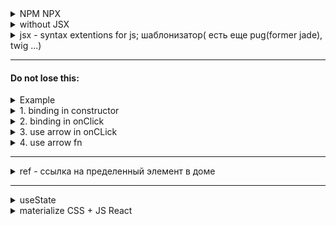 
<details>
  <summary>NPM NPX</summary>
  <p>
    
  npx create-react-app project_name (new dir) <br />
  npx create-react-app .project_name <br />
  npm start <br />
  npm run build <br />
    
  https://codesandbox.io/s/react-quick-start-p7m0g <br />
  </p>
</details>

<details>
  <summary>without JSX</summary>
  <p>
        ReactDOM.render(
        React.createElement('div', {className:'App', sex:'sex'}, [
          React.createElement('h1', null, 'App'),
          React.createElement('p', null, '2010')
        ]),
        document.getElementById('root')
    );
    
  </p>
</details>
<details>
  <summary>jsx - syntax extentions for js; шаблонизатор( есть еще pug(former jade), twig ...)</summary>
  <p>
    
  inside {}: <br />
  not permitted instructions: if ,switch, for,while <br />
  permitted expression: fn(), exp ? [ifTrue] : [ifFalse] 
    
  </p>
</details>

<hr /> 

#### Do not lose this:
<details>
  <summary>Example</summary>
  <p>
    
    import React from "react";

    export class HomeClass extends React.Component {
      state = { counter: 0 };
      // or
      // constructor(props) {
      //   super(props);
      //   this.state = {
      //     counter: 0
      //   };
      //   this.counterHandler = this.counterHandler.bind(this) // *1
      // }

      counterHandler(vector) {
        this.setState({
          counter: this.state.counter + 1
        });

        // to add 3 to counter at once
        this.setState(
          (prevState) => {
            return { counter: prevState.counter + 1 };
          },
          () => {
            console.log("cb counter 1");
          }
        );
    
        // short -v (without return)
        this.setState(
          (prevState) => ({ counter: prevState.counter + 1 }),
          () => {
            console.log("cb counter 2");
          }
        );
        this.setState(
          (prevState) => ({ counter: prevState.counter + 1 }),
          () => {
            console.log("cb counter 3");
          }
        );
      }
      render() {
        return (
          <div className="Home">
            <h1
              data-name="dataHome"
              onClick={(e) => console.log(e.target.dataset.name)}
            >
              HomeClass
            </h1>
            <p>{this.state.counter}</p>
            
            <button onClick={this.counterHandler.bind(this)}>Add</button>
            {/*  or  */}
            <button onClick={() => this.counterHandler}>Add</button>
          </div>
        );
      }
    }

    
  </p>
</details>
<details>
  <summary>1. binding in constructor </summary>
  <p>
    
    constructor(props) {
      super(props);
      this.state = {
        counter: 0
      };
      this.counterHandler = this.counterHandler.bind(this) // *1
    }
    
  </p>
</details>
<details>
  <summary>2. binding in onClick </summary>
  <p>
    
    <button onClick={this.counterHandler.bind(this)}>Add</button>
    
  </p>
</details>
<details>
  <summary>3. use arrow in onCLick</summary>
  <p>
    
    <button onClick={() => this.counterHandler()}>Add</button>
    
  </p>
</details>
<details>
  <summary>4. use arrow fn</summary>
  <p>
    
    const = counterHandler = () => {
      this.setState({
        counter: this.state.counter + 1
      });
    }
  </p>
</details>

<hr /> 


<details>
  <summary>ref - ссылка на пределенный элемент в доме</summary>
  <p>
    
    export class FormClassPage extends React.Component {
      constructor(props) {
        super(props)
        this.state = {
          firstName: "",
          ...
        };
        this.emailRef = React.createRef()  // for focus()

        this.cardRef = React.createRef() // uncontrollable input
        this.telRef = React.createRef()// uncontrollable input
      }
      handleInputs = (event) => {
        this.setState({
          [event.target.name]: event.target.value
        }, () => {
          if (this.state.firstName.length === 16) { // for bank card
            this.emailRef.current.focus()
          }
        });
      };

      render() {
        return (
           <div>
              <input
                name={"firstName"}
                placeholder={"first name"}
                type="text"
                value={this.state.firstName}
                onChange={this.handleInputs}
              />
              <br />
              <input
                name={"email"}
                placeholder={"email"}
                type="email"
                value={this.state.email}
                onChange={this.handleInputs}
                ref={this.emailRef}
              />
            </div>
            <hr />
            <form onSubmit={this.formCardSubmit}>
              <input
                name={"card"}
                placeholder={"card"}
                type="text"
                ref={this.cardRef}
              />
              <input
                name={"tel"}
                placeholder={"tel"}
                type="tel"
                ref={this.telRef}
              />
              <button>Send</button>
            </form >
          </div>
        );
      }
      // --------------
      formCardSubmit = (e) => {
        console.log(this.cardRef.current)
        e.preventDefault()
        if (this.cardRef.current.value.length < 16) {
          alert('this.cardRef.current.value.length < 16')
          return
        }
        if (this.telRef.current.value.length < 11) {
          alert('this.telRef.current.value.length < 11')
          return
        }
        this.cardRef.current.value = ''
        this.telRef.current.value = ''
        alert('data sent')
      }
    }
       
  </p>
</details>
<hr/>
<details>
  <summary>useState</summary>
  <p>
    
    export const App = props => {
      const [count, setCount] = useState(0)      
      const add = () => {
    
      }
      return (
        <div >
        
        </div>
      )
    }
      
    
  </p>
</details>

<details>
  <summary>materialize CSS + JS React</summary>
  <p>
    
    https://stackoverflow.com/a/52548650
    npm install materialize-css@next
    
    <link href="https://fonts.googleapis.com/icon?family=Material+Icons" rel="stylesheet">

    index.js:
      import "materialize-css/dist/css/materialize.min.css";
      import "materialize-css/dist/js/materialize.min.js";
    Layout.jsx
     import M from "materialize-css/dist/js/materialize.min.js";
    
      export const Layout = (props) => {
         useEffect(() => {
           let elems = document.querySelectorAll('.dropdown-trigger');
           M.Dropdown.init(elems, { inDuration: 300, outDuration: 225 });
         }, [])  
        return (
          <div className="Layout">
            <ul id="dropdown1" className="dropdown-content" ref={dropdownRef}>
              <li>
                <NavLink to="/usestate">
                  usestate
                </NavLink>
              </li>
            </ul>
            <nav>
              <div className="nav-wrapper">
                <a href="#!" className="brand-logo">Logo</a>
                <ul className="right hide-on-med-and-down">
                  <li>
                    <NavLink to="/">Home</NavLink>
                  </li>
                  <li>
                    <NavLink to="/about">About</NavLink>
                  </li>
                  </li>
                  <li><a className="dropdown-trigger" href="#!" data-target="dropdown1">Hooks<i className="material-icons right">arrow_drop_down</i></a></li>
                </ul>
              </div>
            </nav>
          </div>
        )
      }
  </p>
</details>

